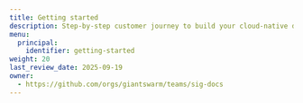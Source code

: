 ```yaml
---
title: Getting started
description: Step-by-step customer journey to build your cloud-native developer platform.
menu:
  principal:
    identifier: getting-started
weight: 20
last_review_date: 2025-09-19
owner:
  - https://github.com/orgs/giantswarm/teams/sig-docs
---
```

